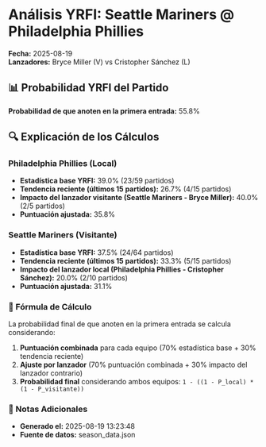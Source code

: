 # Análisis YRFI: Seattle Mariners @ Philadelphia Phillies

**Fecha:** 2025-08-19  
**Lanzadores:** Bryce Miller (V) vs Cristopher Sánchez (L)

## 📊 Probabilidad YRFI del Partido

**Probabilidad de que anoten en la primera entrada:** 55.8%

## 🔍 Explicación de los Cálculos

### Philadelphia Phillies (Local)
- **Estadística base YRFI:** 39.0% (23/59 partidos)
- **Tendencia reciente (últimos 15 partidos):** 26.7% (4/15 partidos)
- **Impacto del lanzador visitante (Seattle Mariners - Bryce Miller):** 40.0% (2/5 partidos)
- **Puntuación ajustada:** 35.8%

### Seattle Mariners (Visitante)
- **Estadística base YRFI:** 37.5% (24/64 partidos)
- **Tendencia reciente (últimos 15 partidos):** 33.3% (5/15 partidos)
- **Impacto del lanzador local (Philadelphia Phillies - Cristopher Sánchez):** 20.0% (2/10 partidos)
- **Puntuación ajustada:** 31.1%

### 📝 Fórmula de Cálculo

La probabilidad final de que anoten en la primera entrada se calcula considerando:
1. **Puntuación combinada** para cada equipo (70% estadística base + 30% tendencia reciente)
2. **Ajuste por lanzador** (70% puntuación combinada + 30% impacto del lanzador contrario)
3. **Probabilidad final** considerando ambos equipos: `1 - ((1 - P_local) * (1 - P_visitante))`

### 📌 Notas Adicionales

- **Generado el:** 2025-08-19 13:23:48
- **Fuente de datos:** season_data.json
